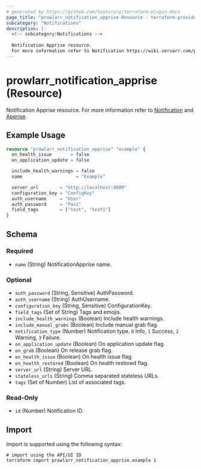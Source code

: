 ```yaml
---
# generated by https://github.com/hashicorp/terraform-plugin-docs
page_title: "prowlarr_notification_apprise Resource - terraform-provider-prowlarr"
subcategory: "Notifications"
description: |-
  <!-- subcategory:Notifications -->
  
  Notification Apprise resource.
  For more information refer to Notification https://wiki.servarr.com/prowlarr/settings#connect and Apprise https://wiki.servarr.com/prowlarr/supported#apprise.
---
```


# prowlarr_notification_apprise (Resource)

<!-- subcategory:Notifications -->
Notification Apprise resource.
For more information refer to [Notification](https://wiki.servarr.com/prowlarr/settings#connect) and [Apprise](https://wiki.servarr.com/prowlarr/supported#apprise).

## Example Usage

```terraform
resource "prowlarr_notification_apprise" "example" {
  on_health_issue       = false
  on_application_update = false

  include_health_warnings = false
  name                    = "Example"

  server_url        = "http://localhost:8000"
  configuration_key = "ConfigKey"
  auth_username     = "User"
  auth_password     = "Pass"
  field_tags        = ["test", "test1"]
}
```

<!-- schema generated by tfplugindocs -->
## Schema

### Required

- `name` (String) NotificationApprise name.

### Optional

- `auth_password` (String, Sensitive) AuthPassword.
- `auth_username` (String) AuthUsername.
- `configuration_key` (String, Sensitive) ConfigurationKey.
- `field_tags` (Set of String) Tags and emojis.
- `include_health_warnings` (Boolean) Include health warnings.
- `include_manual_grabs` (Boolean) Include manual grab flag.
- `notification_type` (Number) Notification type. `0` Info, `1` Success, `2` Warning, `3` Failure.
- `on_application_update` (Boolean) On application update flag.
- `on_grab` (Boolean) On release grab flag.
- `on_health_issue` (Boolean) On health issue flag.
- `on_health_restored` (Boolean) On health restored flag.
- `server_url` (String) Server URL.
- `stateless_urls` (String) Comma separated stateless URLs.
- `tags` (Set of Number) List of associated tags.

### Read-Only

- `id` (Number) Notification ID.

## Import

Import is supported using the following syntax:

```shell
# import using the API/UI ID
terraform import prowlarr_notification_apprise.example 1
```

